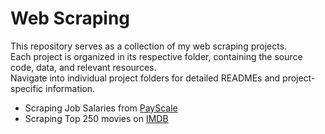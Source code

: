 # Web Scraping

This repository serves as a collection of my web scraping projects. <br> 
Each project is organized in its respective folder, containing the source code, data, and relevant resources.<br>
Navigate into individual project folders for detailed READMEs and project-specific information.

- Scraping Job Salaries from [PayScale](https://www.payscale.com/research/US/Job)
- Scraping Top 250 movies on [IMDB](https://www.imdb.com/chart/top/?ref_=nv_mv_250)
